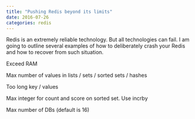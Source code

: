 ```yaml
---
title: "Pushing Redis beyond its limits"
date: 2016-07-26
categories: redis
---
```


Redis is an extremely reliable technology.  But all technologies can fail.  I am going to outline several examples of how to deliberately crash your Redis and how to recover from such situation.

Exceed RAM

Max number of values in lists / sets / sorted sets / hashes

Too long key / values

Max integer for count and score on sorted set.  Use incrby

Max number of DBs (default is 16)
